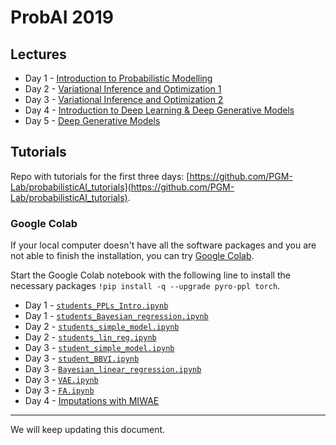 
# ProbAI 2019

## Lectures

* Day 1 - [Introduction to Probabilistic Modelling](https://github.com/probabilisticai/probai-2019/tree/master/day1/introduction_to_probabilistic_modelling.pdf)
* Day 2 - [Variational Inference and Optimization 1](https://github.com/probabilisticai/probai-2019/tree/master/day2/variational_inference_and_optimization_1.pdf)
* Day 3 - [Variational Inference and Optimization 2](https://github.com/probabilisticai/probai-2019/tree/master/day3/Klami_ProbAISchool_2.pdf)
* Day 4 - [Introduction to Deep Learning & Deep Generative Models](https://github.com/probabilisticai/probai-2019/blob/master/day4/slides-deep-generative-models-thomas-lucas.pdf)
* Day 5 - [Deep Generative Models](https://github.com/probabilisticai/probai-2019/blob/master/day5/dgm_thomas_lucas.pdf)

## Tutorials

Repo with tutorials for the first three days: [https://github.com/PGM-Lab/probabilisticAI_tutorials](https://github.com/PGM-Lab/probabilisticAI_tutorials).

###  Google Colab

If your local computer doesn't have all the software packages and you are not able to finish the installation, you can try [Google Colab](https://colab.research.google.com/).

Start the Google Colab notebook with the following line to install the necessary packages `!pip install -q --upgrade pyro-ppl torch`.

* Day 1 - [`students_PPLs_Intro.ipynb`](https://colab.research.google.com/drive/1JpAyz_0vAfFA50_ufKsJ4lVUmeOYRfms)
* Day 1 - [`students_Bayesian_regression.ipynb`](https://colab.research.google.com/drive/1CkFBxzP9Y43q6uxI0cLGiRsJ8vuUBfYD)
* Day 2 - [`students_simple_model.ipynb`](https://colab.research.google.com/github/PGM-Lab/probabilisticAI_tutorials/blob/master/Day2/students_simple_model.ipynb#scrollTo=BSb_JL4qXAd-)
* Day 2 - [`students_lin_reg.ipynb`](https://colab.research.google.com/github/PGM-Lab/probabilisticAI_tutorials/blob/master/Day2/students_lin_reg.ipynb)
* Day 3 - [`student_simple_model.ipynb`](https://colab.research.google.com/drive/16O1ifMkGtVMd8HCnyST2nw61CDO7Olaa)
* Day 3 - [`student_BBVI.ipynb`](https://colab.research.google.com/github/PGM-Lab/probabilisticAI_tutorials/blob/master/Day3/student_BBVI.ipynb)
* Day 3 - [`Bayesian_linear_regression.ipynb`](https://colab.research.google.com/drive/1fgTv9yJ0TC1x-2mr0MUega6mx9JUzZbL)
* Day 3 - [`VAE.ipynb`](https://colab.research.google.com/drive/1YQRcOLreMt4DXayq-V8qF7q676aVGVRT)
* Day 3 - [`FA.ipynb`](https://colab.research.google.com/drive/1dNjmZJYUjPLT40heW0TCU0A3cl96iUYm)
* Day 4 - [Imputations with MIWAE](https://github.com/probabilisticai/probai-2019/blob/master/day4/tutorial_dlvm/MIWAE_Pytorch_exercises_demo_ProbAI.ipynb)

---

We will keep updating this document.

